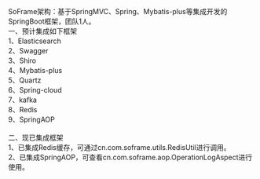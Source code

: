 SoFrame架构：基于SpringMVC、Spring、Mybatis-plus等集成开发的SpringBoot框架，团队1人。<br>
一、预计集成如下框架<br>
1、Elasticsearch<br>
2、Swagger<br>
3、Shiro<br>
4、Mybatis-plus<br>
5、Quartz<br>
6、Spring-cloud<br>
7、kafka<br>
8、Redis<br>
9、SpringAOP<br>
<br>
二、现已集成框架<br>
1、已集成Redis缓存，可通过cn.com.soframe.utils.RedisUtil进行调用。<br>
2、已集成SpringAOP，可查看cn.com.soframe.aop.OperationLogAspect进行使用。